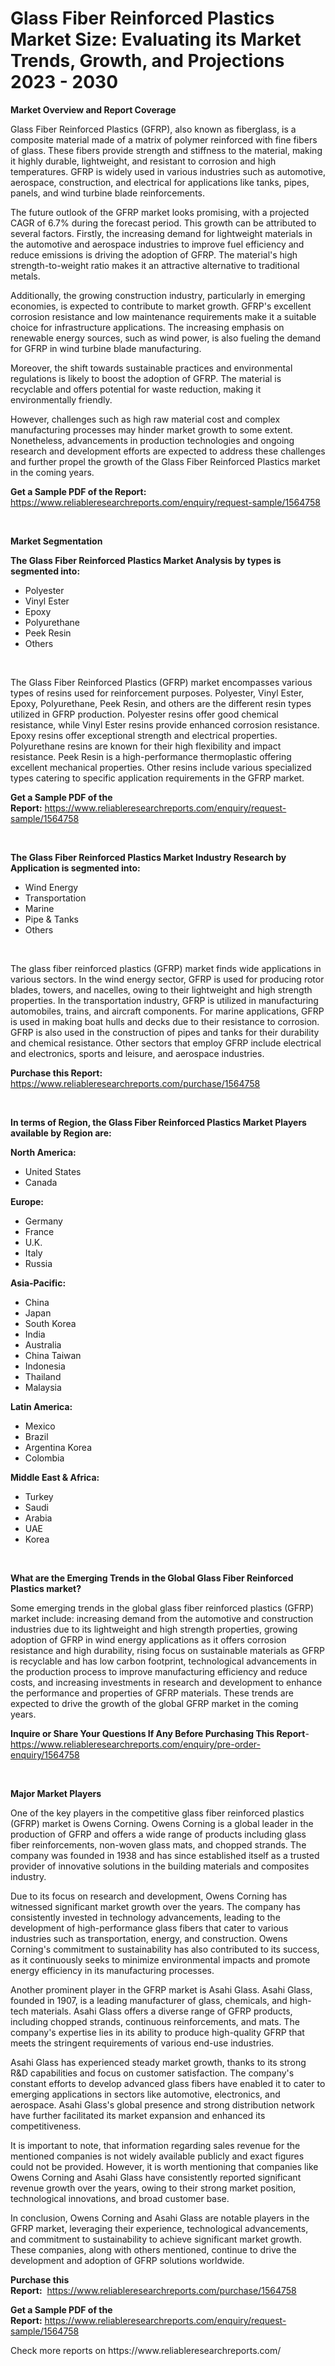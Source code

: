 <p><h1>Glass Fiber Reinforced Plastics Market Size: Evaluating its Market Trends, Growth, and Projections 2023 - 2030</h1></p><p><strong>Market Overview and Report Coverage</strong></p>
<p><p>Glass Fiber Reinforced Plastics (GFRP), also known as fiberglass, is a composite material made of a matrix of polymer reinforced with fine fibers of glass. These fibers provide strength and stiffness to the material, making it highly durable, lightweight, and resistant to corrosion and high temperatures. GFRP is widely used in various industries such as automotive, aerospace, construction, and electrical for applications like tanks, pipes, panels, and wind turbine blade reinforcements.</p><p>The future outlook of the GFRP market looks promising, with a projected CAGR of 6.7% during the forecast period. This growth can be attributed to several factors. Firstly, the increasing demand for lightweight materials in the automotive and aerospace industries to improve fuel efficiency and reduce emissions is driving the adoption of GFRP. The material's high strength-to-weight ratio makes it an attractive alternative to traditional metals.</p><p>Additionally, the growing construction industry, particularly in emerging economies, is expected to contribute to market growth. GFRP's excellent corrosion resistance and low maintenance requirements make it a suitable choice for infrastructure applications. The increasing emphasis on renewable energy sources, such as wind power, is also fueling the demand for GFRP in wind turbine blade manufacturing.</p><p>Moreover, the shift towards sustainable practices and environmental regulations is likely to boost the adoption of GFRP. The material is recyclable and offers potential for waste reduction, making it environmentally friendly.</p><p>However, challenges such as high raw material cost and complex manufacturing processes may hinder market growth to some extent. Nonetheless, advancements in production technologies and ongoing research and development efforts are expected to address these challenges and further propel the growth of the Glass Fiber Reinforced Plastics market in the coming years.</p></p>
<p><strong>Get a Sample PDF of the Report:</strong> <a href="https://www.reliableresearchreports.com/enquiry/request-sample/1564758">https://www.reliableresearchreports.com/enquiry/request-sample/1564758</a></p>
<p>&nbsp;</p>
<p><strong>Market Segmentation</strong></p>
<p><strong>The Glass Fiber Reinforced Plastics Market Analysis by types is segmented into:</strong></p>
<p><ul><li>Polyester</li><li>Vinyl Ester</li><li>Epoxy</li><li>Polyurethane</li><li>Peek Resin</li><li>Others</li></ul></p>
<p>&nbsp;</p>
<p><p>The Glass Fiber Reinforced Plastics (GFRP) market encompasses various types of resins used for reinforcement purposes. Polyester, Vinyl Ester, Epoxy, Polyurethane, Peek Resin, and others are the different resin types utilized in GFRP production. Polyester resins offer good chemical resistance, while Vinyl Ester resins provide enhanced corrosion resistance. Epoxy resins offer exceptional strength and electrical properties. Polyurethane resins are known for their high flexibility and impact resistance. Peek Resin is a high-performance thermoplastic offering excellent mechanical properties. Other resins include various specialized types catering to specific application requirements in the GFRP market.</p></p>
<p><strong>Get a Sample PDF of the Report:</strong>&nbsp;<a href="https://www.reliableresearchreports.com/enquiry/request-sample/1564758">https://www.reliableresearchreports.com/enquiry/request-sample/1564758</a></p>
<p>&nbsp;</p>
<p><strong>The Glass Fiber Reinforced Plastics Market Industry Research by Application is segmented into:</strong></p>
<p><ul><li>Wind Energy</li><li>Transportation</li><li>Marine</li><li>Pipe & Tanks</li><li>Others</li></ul></p>
<p>&nbsp;</p>
<p><p>The glass fiber reinforced plastics (GFRP) market finds wide applications in various sectors. In the wind energy sector, GFRP is used for producing rotor blades, towers, and nacelles, owing to their lightweight and high strength properties. In the transportation industry, GFRP is utilized in manufacturing automobiles, trains, and aircraft components. For marine applications, GFRP is used in making boat hulls and decks due to their resistance to corrosion. GFRP is also used in the construction of pipes and tanks for their durability and chemical resistance. Other sectors that employ GFRP include electrical and electronics, sports and leisure, and aerospace industries.</p></p>
<p><strong>Purchase this Report:</strong>&nbsp; <a href="https://www.reliableresearchreports.com/purchase/1564758">https://www.reliableresearchreports.com/purchase/1564758</a></p>
<p>&nbsp;</p>
<p><strong>In terms of Region, the Glass Fiber Reinforced Plastics Market Players available by Region are:</strong></p>
<p>
    <p> <strong> North America: </strong>
        <ul>
            <li>United States</li>
            <li>Canada</li>
        </ul>
        </p> 
    <p> <strong> Europe: </strong>
        <ul>
            <li>Germany</li>
            <li>France</li>
            <li>U.K.</li>
            <li>Italy</li>
            <li>Russia</li>
        </ul>
        </p> 
    <p> <strong> Asia-Pacific: </strong>
        <ul>
            <li>China</li>
            <li>Japan</li>
            <li>South Korea</li>
            <li>India</li>
            <li>Australia</li>
            <li>China Taiwan</li>
            <li>Indonesia</li>
            <li>Thailand</li>
            <li>Malaysia</li>
        </ul>
        </p> 
    <p> <strong> Latin America: </strong>
        <ul>
            <li>Mexico</li>
            <li>Brazil</li>
            <li>Argentina Korea</li>
            <li>Colombia</li>
        </ul>
        </p> 
    <p> <strong> Middle East & Africa: </strong>
        <ul>
            <li>Turkey</li>
            <li>Saudi</li>
            <li>Arabia</li>
            <li>UAE</li>
            <li>Korea</li>
        </ul>
    </p>
    </p>
<p>&nbsp;</p>
<p><strong>What are the Emerging Trends in the Global Glass Fiber Reinforced Plastics market?</strong></p>
<p><p>Some emerging trends in the global glass fiber reinforced plastics (GFRP) market include: increasing demand from the automotive and construction industries due to its lightweight and high strength properties, growing adoption of GFRP in wind energy applications as it offers corrosion resistance and high durability, rising focus on sustainable materials as GFRP is recyclable and has low carbon footprint, technological advancements in the production process to improve manufacturing efficiency and reduce costs, and increasing investments in research and development to enhance the performance and properties of GFRP materials. These trends are expected to drive the growth of the global GFRP market in the coming years.</p></p>
<p><strong>Inquire or Share Your Questions If Any Before Purchasing This Report</strong>- <a href="https://www.reliableresearchreports.com/enquiry/pre-order-enquiry/1564758">https://www.reliableresearchreports.com/enquiry/pre-order-enquiry/1564758</a></p>
<p>&nbsp;</p>
<p><strong>Major Market Players</strong></p>
<p><p>One of the key players in the competitive glass fiber reinforced plastics (GFRP) market is Owens Corning. Owens Corning is a global leader in the production of GFRP and offers a wide range of products including glass fiber reinforcements, non-woven glass mats, and chopped strands. The company was founded in 1938 and has since established itself as a trusted provider of innovative solutions in the building materials and composites industry.</p><p>Due to its focus on research and development, Owens Corning has witnessed significant market growth over the years. The company has consistently invested in technology advancements, leading to the development of high-performance glass fibers that cater to various industries such as transportation, energy, and construction. Owens Corning's commitment to sustainability has also contributed to its success, as it continuously seeks to minimize environmental impacts and promote energy efficiency in its manufacturing processes.</p><p>Another prominent player in the GFRP market is Asahi Glass. Asahi Glass, founded in 1907, is a leading manufacturer of glass, chemicals, and high-tech materials. Asahi Glass offers a diverse range of GFRP products, including chopped strands, continuous reinforcements, and mats. The company's expertise lies in its ability to produce high-quality GFRP that meets the stringent requirements of various end-use industries.</p><p>Asahi Glass has experienced steady market growth, thanks to its strong R&D capabilities and focus on customer satisfaction. The company's constant efforts to develop advanced glass fibers have enabled it to cater to emerging applications in sectors like automotive, electronics, and aerospace. Asahi Glass's global presence and strong distribution network have further facilitated its market expansion and enhanced its competitiveness.</p><p>It is important to note, that information regarding sales revenue for the mentioned companies is not widely available publicly and exact figures could not be provided. However, it is worth mentioning that companies like Owens Corning and Asahi Glass have consistently reported significant revenue growth over the years, owing to their strong market position, technological innovations, and broad customer base.</p><p>In conclusion, Owens Corning and Asahi Glass are notable players in the GFRP market, leveraging their experience, technological advancements, and commitment to sustainability to achieve significant market growth. These companies, along with others mentioned, continue to drive the development and adoption of GFRP solutions worldwide.</p></p>
<p><strong>Purchase this Report:</strong>&nbsp;&nbsp;<a href="https://www.reliableresearchreports.com/purchase/1564758">https://www.reliableresearchreports.com/purchase/1564758</a></p>
<p></p>
<p><strong>Get a Sample PDF of the Report:</strong>&nbsp;<a href="https://www.reliableresearchreports.com/enquiry/request-sample/1564758">https://www.reliableresearchreports.com/enquiry/request-sample/1564758</a></p>
<p>Check more reports on https://www.reliableresearchreports.com/</p>
